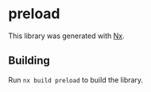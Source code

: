 # preload

This library was generated with [Nx](https://nx.dev).

## Building

Run `nx build preload` to build the library.

